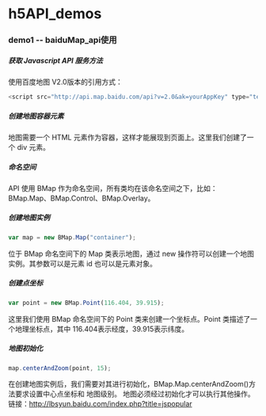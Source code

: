 # h5API_demos

### demo1 -- baiduMap_api使用

##### 获取 Javascript API 服务方法 
使用百度地图 V2.0版本的引用方式： 
```javascript
<script src="http://api.map.baidu.com/api?v=2.0&ak=yourAppKey" type="text/javascript"></script> （v2.0的版本需要申请密钥（key））
```
##### 创建地图容器元素
地图需要一个 HTML 元素作为容器，这样才能展现到页面上。这里我们创建了一个 div 元素。
##### 命名空间 
API 使用 BMap 作为命名空间，所有类均在该命名空间之下，比如：BMap.Map、BMap.Control、BMap.Overlay。
##### 创建地图实例 
```javascript
var map = new BMap.Map("container"); 
```
位于 BMap 命名空间下的 Map 类表示地图，通过 new 操作符可以创建一个地图实例。其参数可以是元素
id 也可以是元素对象。 
##### 创建点坐标 
```javascript
var point = new BMap.Point(116.404, 39.915); 
```
这里我们使用 BMap 命名空间下的 Point 类来创建一个坐标点。Point 类描述了一个地理坐标点，其中
116.404表示经度，39.915表示纬度。 
##### 地图初始化 
```javascript
map.centerAndZoom(point, 15);   
```
在创建地图实例后，我们需要对其进行初始化，BMap.Map.centerAndZoom()方法要求设置中心点坐标和
地图级别。  地图必须经过初始化才可以执行其他操作。
链接：http://lbsyun.baidu.com/index.php?title=jspopular

